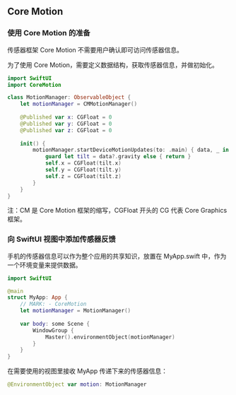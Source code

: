 ## Core Motion

### 使用 Core Motion 的准备

传感器框架 Core Motion 不需要用户确认即可访问传感器信息。

为了使用 Core Motion，需要定义数据结构，获取传感器信息，并做初始化。

```swift
import SwiftUI
import CoreMotion

class MotionManager: ObservableObject {
    let motionManager = CMMotionManager()
    
    @Published var x: CGFloat = 0
    @Published var y: CGFloat = 0
    @Published var z: CGFloat = 0
    
    init() {
        motionManager.startDeviceMotionUpdates(to: .main) { data, _ in
            guard let tilt = data?.gravity else { return }
            self.x = CGFloat(tilt.x)
            self.y = CGFloat(tilt.y)
            self.z = CGFloat(tilt.z)
        }
    }
}
```

注：CM 是 Core Motion 框架的缩写，CGFloat 开头的 CG 代表 Core Graphics 框架。



### 向 SwiftUI 视图中添加传感器反馈

手机的传感器信息可以作为整个应用的共享知识，放置在 MyApp.swift 中，作为一个环境变量来提供数据。

```swift
import SwiftUI

@main
struct MyApp: App {
    // MARK: - CoreMotion
    let motionManager = MotionManager()
    
    var body: some Scene {
        WindowGroup {
            Master().environmentObject(motionManager)
        }
    }
}
```

在需要使用的视图里接收 MyApp 传递下来的传感器信息：

```swift
@EnvironmentObject var motion: MotionManager
```

